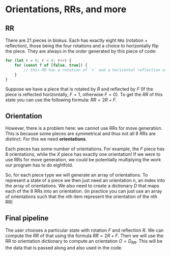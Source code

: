 # Orientations, RRs, and more

## RR

There are 21 pieces in blokus. Each has exactly eight `RR`s (rotation + reflection), those being the four rotations and a choice to horizontally flip the piece. They are always in the order generated by this piece of code:

```js
for (let r = 0; r < 4; r++) {
    for (const f of [false, true]) {
        // this RR has a rotation of `r` and a horizontal reflection of `f`
    }
}
```

Suppose we have a piece that is rotated by $R$ and reflected by $F$ (If the piece is reflected horizontally, $F=1$, otherwise $F=0$). To get the $RR$ of this state you can use the following formula: $RR = 2R + F$.

## Orientation

However, there is a problem here: we cannot use RRs for move generation. This is because some pieces are symmetrical and thus not all 8 RRs are distinct. For this we need **orientations**.

Each pieces has some number of orientations. For example, the _F_ piece has 8 orientations, while the _X_ piece has exactly one orientation! If we were to use RRs for move generation, we could be potentially multiplying the work our program has to do eightfold.

So, for each piece type we will generate an array of orientations. To represent a state of a piece we then just need an orientation $n$, an index into the array of orientations. We also need to create a dictionary $D$ that maps each of the 8 RRs into an orientation. (in practice you can just use an array of orientations such that the nth item represent the orientation of the nth RR)

## Final pipeline

The user chooses a particular state with rotation $F$ and reflection $R$. We can compute the $RR$ of that using the formula $RR = 2R + F$. Then we will use the RR to orientation dictionary to compute an orientation $O = D_{RR}$. This will be the data that is passed along and also used in the code.
